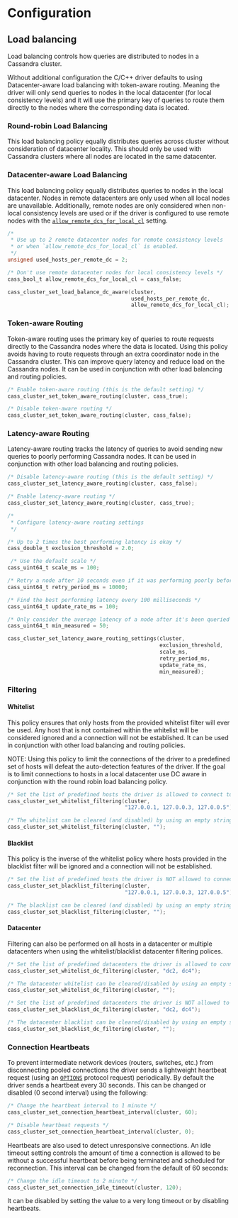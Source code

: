 # Configuration

## Load balancing

Load balancing controls how queries are distributed to nodes in a Cassandra
cluster.

Without additional configuration the C/C++ driver defaults to using Datacenter-aware
load balancing with token-aware routing. Meaning the driver will only send
queries to nodes in the local datacenter (for local consistency levels) and
it will use the primary key of queries to route them directly to the nodes where the
corresponding data is located.

### Round-robin Load Balancing

This load balancing policy equally distributes queries across cluster without
consideration of datacenter locality. This should only be used with
Cassandra clusters where all nodes are located in the same datacenter.

### Datacenter-aware Load Balancing

This load balancing policy equally distributes queries to nodes in the local
datacenter. Nodes in remote datacenters are only used when all local nodes are
unavailable. Additionally, remote nodes are only considered when non-local
consistency levels are used or if the driver is configured to use remote nodes
with the [`allow_remote_dcs_for_local_cl`] setting.

```c
/*
 * Use up to 2 remote datacenter nodes for remote consistency levels
 * or when `allow_remote_dcs_for_local_cl` is enabled.
 */
unsigned used_hosts_per_remote_dc = 2;

/* Don't use remote datacenter nodes for local consistency levels */
cass_bool_t allow_remote_dcs_for_local_cl = cass_false;

cass_cluster_set_load_balance_dc_aware(cluster,
                                       used_hosts_per_remote_dc,
                                       allow_remote_dcs_for_local_cl);
```

### Token-aware Routing

Token-aware routing uses the primary key of queries to route requests directly to
the Cassandra nodes where the data is located. Using this policy avoids having
to route requests through an extra coordinator node in the Cassandra cluster. This
can improve query latency and reduce load on the Cassandra nodes. It can be used
in conjunction with other load balancing and routing policies.

```c
/* Enable token-aware routing (this is the default setting) */
cass_cluster_set_token_aware_routing(cluster, cass_true);

/* Disable token-aware routing */
cass_cluster_set_token_aware_routing(cluster, cass_false);
```

### Latency-aware Routing

Latency-aware routing tracks the latency of queries to avoid sending new queries
to poorly performing Cassandra nodes. It can be used in conjunction with other
load balancing and routing policies.

```c
/* Disable latency-aware routing (this is the default setting) */
cass_cluster_set_latency_aware_routing(cluster, cass_false);

/* Enable latency-aware routing */
cass_cluster_set_latency_aware_routing(cluster, cass_true);

/*
 * Configure latency-aware routing settings
 */

/* Up to 2 times the best performing latency is okay */
cass_double_t exclusion_threshold = 2.0;

 /* Use the default scale */
cass_uint64_t scale_ms = 100;

/* Retry a node after 10 seconds even if it was performing poorly before */
cass_uint64_t retry_period_ms = 10000;

/* Find the best performing latency every 100 milliseconds */
cass_uint64_t update_rate_ms = 100;

/* Only consider the average latency of a node after it's been queried 50 times */
cass_uint64_t min_measured = 50;

cass_cluster_set_latency_aware_routing_settings(cluster,
                                                exclusion_threshold,
                                                scale_ms,
                                                retry_period_ms,
                                                update_rate_ms,
                                                min_measured);
```

### Filtering

#### Whitelist

This policy ensures that only hosts from the provided whitelist filter will
ever be used. Any host that is not contained within the whitelist will be
considered ignored and a connection will not be established.  It can be used in
conjunction with other load balancing and routing policies.

NOTE: Using this policy to limit the connections of the driver to a predefined
      set of hosts will defeat the auto-detection features of the driver. If
      the goal is to limit connections to hosts in a local datacenter use
      DC aware in conjunction with the round robin load balancing policy.

```c
/* Set the list of predefined hosts the driver is allowed to connect to */
cass_cluster_set_whitelist_filtering(cluster,
                                     "127.0.0.1, 127.0.0.3, 127.0.0.5");

/* The whitelist can be cleared (and disabled) by using an empty string */
cass_cluster_set_whitelist_filtering(cluster, "");
```

#### Blacklist

This policy is the inverse of the whitelist policy where hosts provided in the
blacklist filter will be ignored and a connection will not be established.

```c
/* Set the list of predefined hosts the driver is NOT allowed to connect to */
cass_cluster_set_blacklist_filtering(cluster,
                                     "127.0.0.1, 127.0.0.3, 127.0.0.5");

/* The blacklist can be cleared (and disabled) by using an empty string */
cass_cluster_set_blacklist_filtering(cluster, "");
```

#### Datacenter

Filtering can also be performed on all hosts in a datacenter or multiple
datacenters when using the whitelist/blacklist datacenter filtering polices.

```c
/* Set the list of predefined datacenters the driver is allowed to connect to */
cass_cluster_set_whitelist_dc_filtering(cluster, "dc2, dc4");

/* The datacenter whitelist can be cleared/disabled by using an empty string */
cass_cluster_set_whitelist_dc_filtering(cluster, "");
```

```c
/* Set the list of predefined datacenters the driver is NOT allowed to connect to */
cass_cluster_set_blacklist_dc_filtering(cluster, "dc2, dc4");

/* The datacenter blacklist can be cleared/disabled by using an empty string */
cass_cluster_set_blacklist_dc_filtering(cluster, "");
```

### Connection Heartbeats

To prevent intermediate network devices (routers, switches, etc.) from
disconnecting pooled connections the driver sends a lightweight heartbeat
request (using an [`OPTIONS`] protocol request) periodically. By default the
driver sends a heartbeat every 30 seconds. This can be changed or disabled (0
second interval) using the following:

```c
/* Change the heartbeat interval to 1 minute */
cass_cluster_set_connection_heartbeat_interval(cluster, 60);

/* Disable heartbeat requests */
cass_cluster_set_connection_heartbeat_interval(cluster, 0);
```
Heartbeats are also used to detect unresponsive connections. An idle timeout
setting controls the amount of time a connection is allowed to be without a
successful heartbeat before being terminated and scheduled for reconnection. This
interval can be changed from the default of 60 seconds:

```c
/* Change the idle timeout to 2 minute */
cass_cluster_set_connection_idle_timeout(cluster, 120);
```

It can be disabled by setting the value to a very long timeout or by disabling
heartbeats.

[`allow_remote_dcs_for_local_cl`]: http://datastax.github.io/cpp-driver/api/CassCluster/#1a46b9816129aaa5ab61a1363489dccfd0
[`OPTIONS`]: https://github.com/apache/cassandra/blob/trunk/doc/native_protocol_v3.spec#L278-L282
